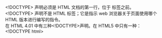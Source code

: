 <p> &lt;!DOCTYPE&gt; 声明必须是 HTML 文档的第一行，位于 <html> 标签之前。<br/>
&lt;!DOCTYPE&gt; 声明不是 HTML 标签；它是指示 web 浏览器关于页面使用哪个 HTML 版本进行编写的指令。<br>
  在 HTML 4.01 中有三种&lt;!DOCTYPE&gt;声明。在 HTML5 中只有一种：&lt;!DOCTYPE html&gt;
